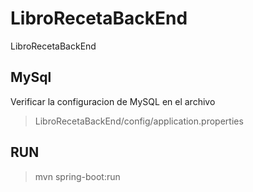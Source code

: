 # LibroRecetaBackEnd
LibroRecetaBackEnd

## MySql
Verificar la configuracion de MySQL en el archivo
> LibroRecetaBackEnd/config/application.properties

## RUN
> mvn spring-boot:run
